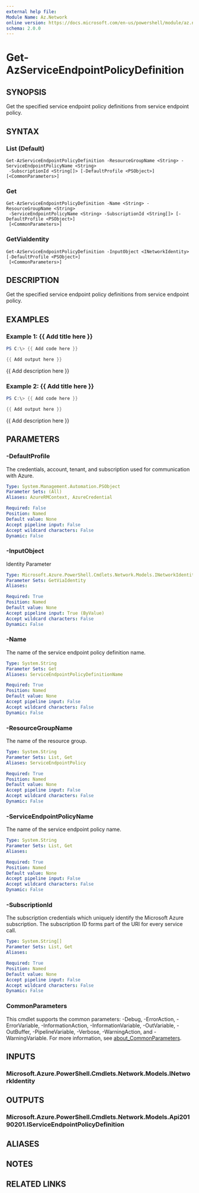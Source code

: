 ```yaml
---
external help file:
Module Name: Az.Network
online version: https://docs.microsoft.com/en-us/powershell/module/az.network/get-azserviceendpointpolicydefinition
schema: 2.0.0
---
```


# Get-AzServiceEndpointPolicyDefinition

## SYNOPSIS
Get the specified service endpoint policy definitions from service endpoint policy.

## SYNTAX

### List (Default)
```
Get-AzServiceEndpointPolicyDefinition -ResourceGroupName <String> -ServiceEndpointPolicyName <String>
 -SubscriptionId <String[]> [-DefaultProfile <PSObject>] [<CommonParameters>]
```

### Get
```
Get-AzServiceEndpointPolicyDefinition -Name <String> -ResourceGroupName <String>
 -ServiceEndpointPolicyName <String> -SubscriptionId <String[]> [-DefaultProfile <PSObject>]
 [<CommonParameters>]
```

### GetViaIdentity
```
Get-AzServiceEndpointPolicyDefinition -InputObject <INetworkIdentity> [-DefaultProfile <PSObject>]
 [<CommonParameters>]
```

## DESCRIPTION
Get the specified service endpoint policy definitions from service endpoint policy.

## EXAMPLES

### Example 1: {{ Add title here }}
```powershell
PS C:\> {{ Add code here }}

{{ Add output here }}
```

{{ Add description here }}

### Example 2: {{ Add title here }}
```powershell
PS C:\> {{ Add code here }}

{{ Add output here }}
```

{{ Add description here }}

## PARAMETERS

### -DefaultProfile
The credentials, account, tenant, and subscription used for communication with Azure.

```yaml
Type: System.Management.Automation.PSObject
Parameter Sets: (All)
Aliases: AzureRMContext, AzureCredential

Required: False
Position: Named
Default value: None
Accept pipeline input: False
Accept wildcard characters: False
Dynamic: False
```

### -InputObject
Identity Parameter

```yaml
Type: Microsoft.Azure.PowerShell.Cmdlets.Network.Models.INetworkIdentity
Parameter Sets: GetViaIdentity
Aliases:

Required: True
Position: Named
Default value: None
Accept pipeline input: True (ByValue)
Accept wildcard characters: False
Dynamic: False
```

### -Name
The name of the service endpoint policy definition name.

```yaml
Type: System.String
Parameter Sets: Get
Aliases: ServiceEndpointPolicyDefinitionName

Required: True
Position: Named
Default value: None
Accept pipeline input: False
Accept wildcard characters: False
Dynamic: False
```

### -ResourceGroupName
The name of the resource group.

```yaml
Type: System.String
Parameter Sets: List, Get
Aliases: ServiceEndpointPolicy

Required: True
Position: Named
Default value: None
Accept pipeline input: False
Accept wildcard characters: False
Dynamic: False
```

### -ServiceEndpointPolicyName
The name of the service endpoint policy name.

```yaml
Type: System.String
Parameter Sets: List, Get
Aliases:

Required: True
Position: Named
Default value: None
Accept pipeline input: False
Accept wildcard characters: False
Dynamic: False
```

### -SubscriptionId
The subscription credentials which uniquely identify the Microsoft Azure subscription.
The subscription ID forms part of the URI for every service call.

```yaml
Type: System.String[]
Parameter Sets: List, Get
Aliases:

Required: True
Position: Named
Default value: None
Accept pipeline input: False
Accept wildcard characters: False
Dynamic: False
```

### CommonParameters
This cmdlet supports the common parameters: -Debug, -ErrorAction, -ErrorVariable, -InformationAction, -InformationVariable, -OutVariable, -OutBuffer, -PipelineVariable, -Verbose, -WarningAction, and -WarningVariable. For more information, see [about_CommonParameters](http://go.microsoft.com/fwlink/?LinkID=113216).

## INPUTS

### Microsoft.Azure.PowerShell.Cmdlets.Network.Models.INetworkIdentity

## OUTPUTS

### Microsoft.Azure.PowerShell.Cmdlets.Network.Models.Api20190201.IServiceEndpointPolicyDefinition

## ALIASES

## NOTES

## RELATED LINKS

